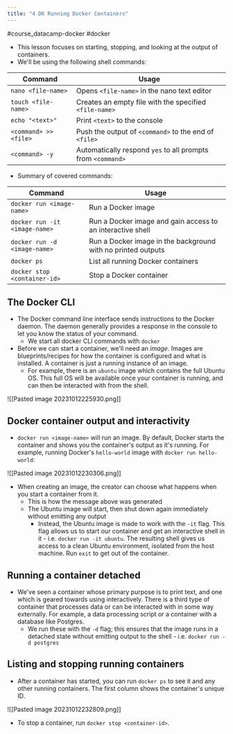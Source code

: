 ```yaml
---
title: "4 DK Running Docker Containers"
---
```

#course_datacamp-docker #docker

- This lesson focuses on starting, stopping, and looking at the output of containers.
- We'll be using the following shell commands:

| Command               | Usage                                                  |
| --------------------- | ------------------------------------------------------ |
| `nano <file-name>`    | Opens `<file-name>` in the nano text editor            |
| `touch <file-name>`   | Creates an empty file with the specified `<file-name>` |
| `echo "<text>"`       | Print `<text>` to the console                          |
| `<command> >> <file>` | Push the output of `<command>` to the end of `<file>`  |
| `<command> -y`                      | Automatically respond `yes` to all prompts from `<command>`                                                       |

- Summary of covered commands:

| Command                       | Usage                                                        |
| ----------------------------- | ------------------------------------------------------------ |
| `docker run <image-name>`    | Run a Docker image                                           |
| `docker run -it <image-name>` | Run a Docker image and gain access to an interactive shell   |
| `docker run -d <image-name>`  | Run a Docker image in the background with no printed outputs |
| `docker ps`                   | List all running Docker containers                           |
| `docker stop <container-id>`                              | Stop a Docker container         |

## The Docker CLI

- The Docker command line interface sends instructions to the Docker daemon. The daemon generally provides a response in the console to let you know the status of your command.
    - We start all docker CLI commands with `docker`
- Before we can start a container, we'll need an *image*. Images are blueprints/recipes for how the container is configured and what is installed. A container is just a running instance of an image.
    - For example, there is an `ubuntu` image which contains the full Ubuntu OS. This full OS will be available once your container is running, and can then be interacted with from the shell.

![[Pasted image 20231012225930.png]]

## Docker container output and interactivity

- `docker run <image-name>` will run an image. By default, Docker starts the container and shows you the container's output as it's running. For example, running Docker's `hello-world` image with `docker run hello-world`:

![[Pasted image 20231012230306.png]]

- When creating an image, the creator can choose what happens when you start a container from it.
    - This is how the message above was generated
    - The Ubuntu image will start, then shut down again immediately without emitting any output
        - Instead, the Ubuntu image is made to work with the `-it` flag. This flag allows us to start our container and get an interactive shell in it - i.e. `docker run -it ubuntu`. The resulting shell gives us access to a clean Ubuntu environment, isolated from the host machine. Run `exit` to get out of the container. 

## Running a container detached

- We've seen a container whose primary purpose is to print text, and one which is geared towards using interactively. There is a third type of container that processes data or can be interacted with in some way externally. For example, a data processing script or a container with a database like Postgres.
    - We run these with the `-d` flag; this ensures that the image runs in a detached state without emitting output to the shell - i.e. `docker run -d postgres`

## Listing and stopping running containers

- After a container has started, you can run `docker ps` to see it and any other running containers. The first column shows the container's unique ID.

![[Pasted image 20231012232809.png]]

- To stop a container, run `docker stop <container-id>`.
